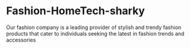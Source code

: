 # Fashion-HomeTech-sharky
Our fashion company is a leading provider of stylish and trendy fashion products that cater to individuals seeking the latest in fashion trends and accessories
